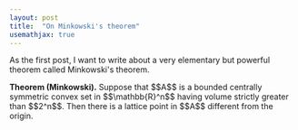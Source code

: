 ```yaml
---
layout: post
title:  "On Minkowski's theorem"
usemathjax: true
---
```


As the first post, I want to write about a very elementary but powerful theorem
called Minkowski's theorem.

<div class=theorem>
<b>Theorem (Minkowski).</b> Suppose that $$A$$ is a bounded centrally symmetric
convex set in $$\mathbb{R}^n$$ having volume strictly greater than $$2^n$$. Then
there is a lattice point in $$A$$ different from the origin.
</div>